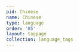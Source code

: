 ```yaml
---
pid: Chinese
name: Chinese
type: language
order: '05'
layout: tagpage
collection: language_tags
---
```

